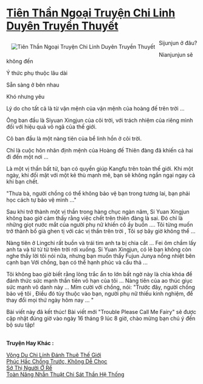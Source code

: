 <a href="https://truyentiki.com/tien-than-ngoai-truyen-chi-linh-duyen-truyen-thuyet.30721/" title="Tiên Thần Ngoại Truyện Chi Linh Duyên Truyền Thuyết"><h1>Tiên Thần Ngoại Truyện Chi Linh Duyên Truyền Thuyết</h1></a><div style="display:table"><img align="right" style="float: left; padding: 10px;" src="https://truyentiki.com/a/img/str/src/30721.jpg" alt="Tiên Thần Ngoại Truyện Chi Linh Duyên Truyền Thuyết">Sijunjun ở đâu? <p></p> Nianjunjun sẽ không đến <p></p> Ý thức phụ thuộc lâu dài <p></p> Sẵn sàng ở bên nhau <p></p> Khó nhưng yêu <p></p> Lý do cho tất cả là từ vận mệnh của vận mệnh của hoàng đế trên trời ... <p></p> Ông ban đầu là Siyuan Xingjun của cõi trời, với trách nhiệm của riêng mình đối với hiệu quả vô ngã của thế giới. <p></p> Cô ban đầu là một nàng tiên của bể linh hồn ở cõi trời. <p></p> Chỉ là cuộc hôn nhân định mệnh của Hoàng đế Thiên đàng đã khiến cả hai đi đến một nơi ... <p></p> Là một vị thần bất tử, bạn có quyền giúp Kangfu trên toàn thế giới. Khi một ngày, khi đối mặt với một kẻ thù mạnh mẽ, bạn sẽ không ngần ngại ngay cả khi bạn chết. <p></p> "Thưa bà, người chồng có thể không bảo vệ bạn trong tương lai, bạn phải học cách tự bảo vệ mình ..." <p></p> Sau khi trở thành một vị thần trong hàng chục ngàn năm, Si Yuan Xingjun không bao giờ cảm thấy rằng việc chết trên thiên đàng là sai. Đó chỉ là những giọt nước mắt của người phụ nữ khiến cô ấy buồn .... Tôi từng muốn trở thành bố già ghen tị với các vị thần trên trời , Tôi sợ bây giờ không thể ... <p></p> Nàng tiên ở Lingchi rất buồn và trái tim anh ta bị chia cắt ... Fei ôm chầm lấy anh ta và từ từ từ trên trời rơi xuống. Si Yuan Xingjun, có lẽ bạn không còn nghe thấy lời tôi nói nữa, nhưng bạn muốn thấy Fujun Junya nồng nhiệt bên cạnh bạn Với chồng, bạn có thể hạnh phúc và cẩu thả ... <p></p> Tôi không bao giờ biết rằng lòng trắc ẩn to lớn bất ngờ này là chìa khóa để đánh thức sức mạnh thần tiên vô hạn của tôi ... Nàng tiên của ao thúc giục sức mạnh vô danh này ... Mỉm cười với chồng, nói: "Trước đây, người chồng bảo vệ tôi , Điều đó tùy thuộc vào bạn, người phụ nữ thiếu kinh nghiệm, để thay đổi mọi thứ ngày hôm nay ... " <p></p> Bài viết này đã kết thúc! Bài viết mới "Trouble Please Call Me Fairy" sẽ được cập nhật đúng giờ vào ngày 16 tháng 9 lúc 8 giờ, chào mừng bạn chú ý đến bộ sưu tập!</div><p><br><b>Truyện Hay Khác :</b></p><a href="https://truyentiki.com/vong-du-chi-linh-danh-thue-the-gioi.30720/" alt="Võng Du Chi Lính Đánh Thuê Thế Giới">Võng Du Chi Lính Đánh Thuê Thế Giới</a><br/><a href="https://github.com/nownovels/truyenhay/tree/master/truyenhay/30716/README.md" alt="Phúc Hắc Chồng Trước, Không Dễ Chọc">Phúc Hắc Chồng Trước, Không Dễ Chọc</a><br/><a href="https://github.com/nownovels/top500/tree/master/truyenhay/33491/" alt="Sở Thị Người Ở Rể">Sở Thị Người Ở Rể</a><br/><a href="https://www.wattpad.com/story/227474444-to%C3%A0n-n%C4%83ng-nh%E1%BA%ABn-thu%E1%BA%ADt-chi-s%C3%A1t-th%E1%BA%A7n-h%E1%BB%87-th%E1%BB%91ng" alt="Toàn Năng Nhẫn Thuật Chi Sát Thần Hệ Thống">Toàn Năng Nhẫn Thuật Chi Sát Thần Hệ Thống</a><br/>